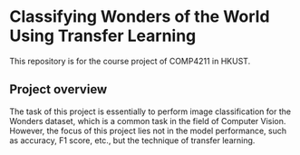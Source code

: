 # Classifying Wonders of the World Using Transfer Learning
This repository is for the course project of COMP4211 in HKUST.

## Project overview
The task of this project is essentially to perform image classification for the Wonders dataset, which is a common task in the field of Computer Vision. However, the focus of this project lies not in the model performance, such as accuracy, F1 score, etc., but the technique of transfer learning.
